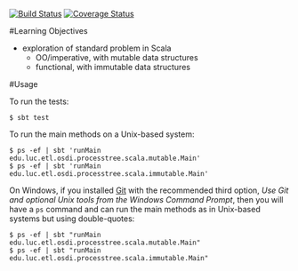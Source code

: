[![Build Status](https://travis-ci.org/LoyolaChicagoCode/processtree-scala.svg?branch=master)](https://travis-ci.org/LoyolaChicagoCode/processtree-scala)
[![Coverage Status](https://coveralls.io/repos/LoyolaChicagoCode/processtree-scala/badge.svg?branch=master)](https://coveralls.io/r/LoyolaChicagoCode/processtree-scala?branch=master)

#Learning Objectives

- exploration of standard problem in Scala
  - OO/imperative, with mutable data structures
  - functional, with immutable data structures

#Usage

To run the tests:

    $ sbt test

To run the main methods on a Unix-based system:

    $ ps -ef | sbt 'runMain edu.luc.etl.osdi.processtree.scala.mutable.Main'
    $ ps -ef | sbt 'runMain edu.luc.etl.osdi.processtree.scala.immutable.Main'

On Windows, if you installed [Git](http://git-scm.com/) with the recommended
third option,
*Use Git and optional Unix tools from the Windows Command Prompt*,
then you will have a `ps` command and can run the main methods as in
Unix-based systems but using double-quotes:

    $ ps -ef | sbt "runMain edu.luc.etl.osdi.processtree.scala.mutable.Main"
    $ ps -ef | sbt "runMain edu.luc.etl.osdi.processtree.scala.immutable.Main"
